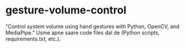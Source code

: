# gesture-volume-control
“Control system volume using hand gestures with Python, OpenCV, and MediaPipe.”  Usme apne saare code files dal de (Python scripts, requirements.txt, etc.).
